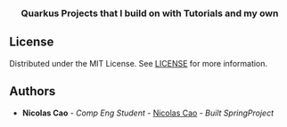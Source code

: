 <p>
  <h3 align="center">Quarkus Projects that I build on with Tutorials and my own</h3>
</p>

## License

Distributed under the MIT License. See [LICENSE](https://github.com/DeTiveNC/SpringBootProjects/blob/main/LICENSE) for more information.

## Authors

- **Nicolas Cao** - _Comp Eng Student_ - [Nicolas Cao](https://github.com/detivenc) - _Built SpringProject_
